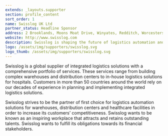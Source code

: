 ```yaml
---
extends: _layouts.supporter
section: profile_content
sort_order: 1
name: Swisslog UK Ltd
partner_status: Headline Sponsor
address: 2 Brooklands, Moons Moat Drive, Winyates, Redditch, Worcestershire, B98 9DW
website: http://www.swisslog.com
description: Swisslog is shaping the future of logistics automation and transforming warehouses and distribution centers to achieve maximum efficiency, flexibility and agility.
logo: /assets/img/supporters/swisslog.svg
logo_thumb: /assets/img/supporters/swisslog.svg
---
```


Swisslog is a global supplier of integrated logistics solutions with a comprehensive portfolio of services. These services range from building complex warehouses and distribution centers to in-house logistics solutions for hospitals. Customers in more than 50 countries around the world rely on our decades of experience in planning and implementing integrated logistics solutions.

Swisslog strives to be the partner of first choice for logistics automation solutions for warehouses, distribution centers and healthcare facilities in order to increase its customers’ competitiveness. Swisslog wants to be known as an inspiring workplace that attracts and retains outstanding talents. Swisslog wants to fulfill its obligations towards its financial stakeholders.
